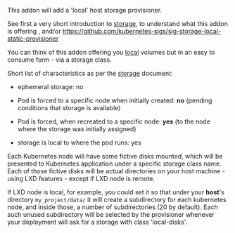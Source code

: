 This addon will add a 'local' host storage provisioner.



See first a very short introduction to [storage](../../docs/storage.md), to understand what this addon is offering , and/or https://github.com/kubernetes-sigs/sig-storage-local-static-provisioner



You can think of this addon offering you [local](https://kubernetes.io/docs/concepts/storage/volumes/#local) volumes but in an easy to consume form - via a storage class.

Short list of characteristics as per the [storage](../../docs/storage.md) document: 

- ephemeral storage: no

- Pod is forced to a specific node when initially created: **no** (pending conditions that storage is available)

- Pod is forced, when recreated to a specific node: **yes** (to the node where the storage was initially assigned)

- storage is local to where the pod runs: yes

  

Each Kubernetes node will have some fictive disks mounted, which will be presented to Kubernetes application under a specific storage class name. Each of those fictive disks will be actual directories on your host machine - using LXD features - except if LXD node is remote.

If LXD node is local, for example, you could set it so that under your **host**'s directory ```my_project/data/``` it will create a subdirectory for each kubernetes node, and inside those, a number of subdirectories (20 by default). Each such unused subdirectory will be selected by the provisioner whenever your deployment will ask for a storage with class 'local-disks'.

